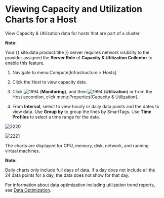 # Viewing Capacity and Utilization Charts for a Host

View Capacity & Utilization data for hosts that are part of a cluster.

**Note:**

Your {{ site.data.product.title }} server requires network visibility to the provider
assigned the **Server Role** of **Capacity & Utilization Collector** to enable this feature.

1.  Navigate to menu:Compute\[Infrastructure \> Hosts\].

2.  Click the Host to view capacity data.

3.  Click ![1994](../images/1994.png) (**Monitoring**), and then
    ![1994](../images/1994.png) (**Utilization**) or from the Host
    accordion, click menu:Properties\[Capacity & Utilization\].

4.  From **Interval**, select to view hourly or daily data points and the dates to view data. Use **Group by** to group the lines by SmartTags. Use **Time Profiles** to select a time range for the data.

![2220](../images/2220.png)

![2221](../images/2221.png)

The charts are displayed for CPU, memory, disk, network, and running virtual machines.

**Note:**

Daily charts only include full days of data. If a day does not include all the 24 data points for a day, the data does not show for that day.

For information about data optimization including utilization trend reports, see [Data Optimization](../managing_infrastructure_and_inventory/index.html#data-optimization).
